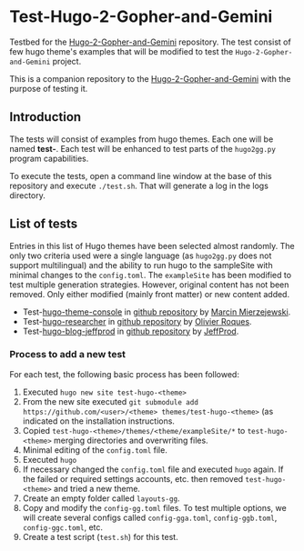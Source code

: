 # Test-Hugo-2-Gopher-and-Gemini
Testbed for the [Hugo-2-Gopher-and-Gemini](https://github.com/mkamarin/Hugo-2-Gopher-and-Gemini) repository. The test  consist of few hugo theme's examples that will be modified to test the `Hugo-2-Gopher-and-Gemini` project.

This is a companion repository to the [Hugo-2-Gopher-and-Gemini](https://github.com/mkamarin/Hugo-2-Gopher-and-Gemini) with the purpose of testing it.

## Introduction
The tests will consist of examples from hugo themes. Each one will be named **test-**<theme name>. Each test will be enhanced to test parts of the `hugo2gg.py` program capabilities.

To execute the tests, open a command line window at the base of this repository and execute `./test.sh`. That will generate a log in the logs directory.

## List of tests
Entries in this list of Hugo themes have been selected almost randomly. The only two criteria used were a single language (as `hugo2gg.py` does not support multilingual) and the ability to run hugo to the sampleSite with minimal changes to the `config.toml`. The `exampleSite` has been modified to test multiple generation strategies. However, original content has not been removed. Only either modified (mainly front matter) or new content added.
* Test-[hugo-theme-console](https://themes.gohugo.io/hugo-theme-console/) in [github repository](https://github.com/mrmierzejewski/hugo-theme-console) by [Marcin Mierzejewski](https://mrmierzejewski.com/).  
* Test-[hugo-researcher](https://themes.gohugo.io/hugo-researcher/) in [github repository](https://github.com/ojroques/hugo-researcher) by [Olivier Roques](https://oroques.dev/).
* Test-[hugo-blog-jeffprod](https://themes.gohugo.io/hugo-blog-jeffprod/) in [github repository](https://github.com/Tazeg/hugo-blog-jeffprod) by [JeffProd](https://jeffprod.com).

### Process to add a new test
For each test, the following basic process has been followed:
1. Executed `hugo new site test-hugo-<theme>`
2. From the new site executed `git submodule add https://github.com/<user>/<theme> themes/test-hugo-<theme>` (as indicated on the installation instructions.
3. Copied `test-hugo-<theme>/themes/<theme/exampleSite/*` to `test-hugo-<theme>` merging directories and overwriting files.
4. Minimal editing of the `config.toml` file.
5. Executed `hugo`
6. If necessary changed the `config.toml` file and executed `hugo` again. If the failed or required settings accounts, etc. then removed `test-hugo-<theme>` and tried a new theme.
7. Create an empty folder called `layouts-gg`.
8. Copy and modify the `config-gg.toml` files. To test multiple options, we will create several configs called `config-gga.toml`, `config-ggb.toml`, `config-ggc.toml`, etc.
9. Create a test script (`test.sh`) for this test.

